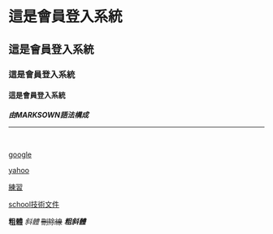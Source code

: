 # 這是會員登入系統
## 這是會員登入系統
### 這是會員登入系統
#### 這是會員登入系統

***由MARKSOWN語法構成***
<hr><br>

[google](http://www.google.com)

[yahoo](http://tw.yahoo.com)

[練習](exam.txt)

[school技術文件](doc/index.html)



**粗體**
*斜體*
~~刪除線~~
***粗斜體***
